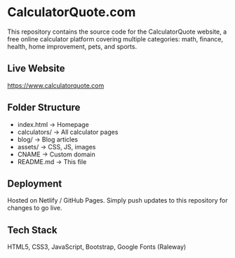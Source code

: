 # CalculatorQuote.com

This repository contains the source code for the CalculatorQuote website, a free online calculator platform covering multiple categories: math, finance, health, home improvement, pets, and sports.

## Live Website
https://www.calculatorquote.com

## Folder Structure
- index.html → Homepage
- calculators/ → All calculator pages
- blog/ → Blog articles
- assets/ → CSS, JS, images
- CNAME → Custom domain
- README.md → This file

## Deployment
Hosted on Netlify / GitHub Pages. Simply push updates to this repository for changes to go live.

## Tech Stack
HTML5, CSS3, JavaScript, Bootstrap, Google Fonts (Raleway)
